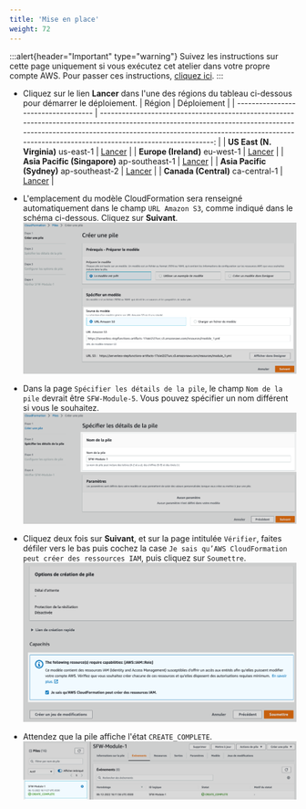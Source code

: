 ```yaml
---
title: 'Mise en place'
weight: 72
---
```


:::alert{header="Important" type="warning"}
Suivez les instructions sur cette page uniquement si vous exécutez cet atelier dans votre propre compte AWS. Pour passer ces instructions, [cliquez ici](../step-3).
:::

- Cliquez sur le lien **Lancer** dans l'une des régions du tableau ci-dessous pour démarrer le déploiement.
  | Région | Déploiement |
  | ----------------------------------- | -------------------------------------------------------------------------------------------------------------------------------------------------------------------------------------------------------------------------------------------------------------: |
  | **US East (N. Virginia)** us-east-1 | [Lancer](https://console.aws.amazon.com/cloudformation/home?region=us-east-1#/stacks/create/template?stackName=SFW-Module-5&templateURL=https://serverless-stepfunctions-artifacts-17oiei2i27urc.s3.amazonaws.com/resources/module_5.yml) |
  | **Europe (Ireland)** eu-west-1 | [Lancer](https://console.aws.amazon.com/cloudformation/home?region=eu-west-1#/stacks/create/template?stackName=SFW-Module-5&templateURL=https://serverless-stepfunctions-artifacts-17oiei2i27urc.s3.amazonaws.com/resources/module_5.yml) |
  | **Asia Pacific (Singapore)** ap-southeast-1 | [Lancer](https://console.aws.amazon.com/cloudformation/home?region=ap-southeast-1#/stacks/create/template?stackName=SFW-Module-5&templateURL=https://serverless-stepfunctions-artifacts-17oiei2i27urc.s3.amazonaws.com/resources/module_5.yml) |
  | **Asia Pacific (Sydney)** ap-southeast-2 | [Lancer](https://console.aws.amazon.com/cloudformation/home?region=ap-southeast-2#/stacks/create/template?stackName=SFW-Module-5&templateURL=https://serverless-stepfunctions-artifacts-17oiei2i27urc.s3.amazonaws.com/resources/module_5.yml) |
  | **Canada (Central)** ca-central-1 | [Lancer](https://console.aws.amazon.com/cloudformation/home?region=ca-central-1#/stacks/create/template?stackName=SFW-Module-5&templateURL=https://serverless-stepfunctions-artifacts-17oiei2i27urc.s3.amazonaws.com/resources/module_5.yml) |

- L'emplacement du modèle CloudFormation sera renseigné automatiquement dans le champ `URL Amazon S3`, comme indiqué dans le schéma ci-dessous. Cliquez sur **Suivant**.
  ![Choix du modèle CloudFormation](/static/img-fr/setup/setup-cloudformation-specify-template.png)
- Dans la page `Spécifier les détails de la pile`, le champ `Nom de la pile` devrait être `SFW-Module-5`. Vous pouvez spécifier un nom différent si vous le souhaitez.
  ![Choix du nom de la pile CloudFormation](/static/img-fr/setup/setup-cloudformation-stack-name.png)
- Cliquez deux fois sur **Suivant**, et sur la page intitulée `Vérifier`, faites défiler vers le bas puis cochez la case `Je sais qu’AWS CloudFormation peut créer des ressources IAM`, puis cliquez sur `Soumettre`.
  ![Création de la pile CloudFormation](/static/img-fr/setup/setup-cloudformation-create-stack.png)
- Attendez que la pile affiche l'état `CREATE_COMPLETE`.
  ![Pile CloudFormation prête](/static/img-fr/setup/setup-cloudformation-create-complete.png)
